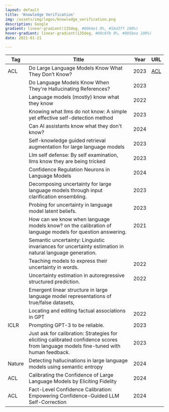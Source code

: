 ```yaml
---
layout: default
title: 'Knowledge Verification'
img: /assets/img/logos/knowledge_verification.png
description: Google 
gradient: linear-gradient(135deg, #0064e1 0%, #5bd3ff 100%)
hover-gradient: linear-gradient(135deg, #00c6fb 0%, #005bea 100%)
date: 2021-01-21

---
```


| Tag | Title | Year | URL | 
|---| -----| ----| ----| 
| ACL | Do Large Language Models Know What They Don’t Know? | 2023 | [ACL](https://aclanthology.org/2023.findings-acl.551/) | 
|    | Do Language Models Know When They're Hallucinating References? | 2023 |
|   | Language models (mostly) know what they know | 2022 |
|   | Knowing what llms do not know: A simple yet effective self-detection method |  2023 |
|   |  Can AI assistants know what they don't know? |  2024 | 
|  | Self-knowledge guided retrieval augmentation for large language models | 2023 | 
|  | Llm self defense: By self examination, llms know they are being tricked | 2023 | 
|  | Confidence Regulation Neurons in Language Models | 2024 |
|  | Decomposing uncertainty for large language models through input clarification ensembling. | 2023 | 
|  | Probing for uncertainty in language model latent beliefs. | 2023| 
|  | How can we know when language models know? on the calibration of language models for question answering. |  2021 | 
|  | Semantic uncertainty: Linguistic invariances for uncertainty estimation in natural language generation. | 
|  | Teaching models to express their uncertainty in words. | 2022 | 
|  | Uncertainty estimation in autoregressive structured prediction. | 2022 |
|  | Emergent linear structure in large language model representations of true/false datasets, | | 
|  | Locating and editing factual associations in GPT | 2022 | 
| ICLR | Prompting GPT-3 to be reliable. | 2023 | 
|  | Just ask for calibration: Strategies for eliciting calibrated confidence scores from language models fine-tuned with human feedback. |  2023| 
| Nature | Detecting hallucinations in large language models using semantic entropy | 2024 | 
| ACL | Calibrating the Confidence of Large Language Models by Eliciting Fidelity | 2024 | 
| ACL | Fact-Level Confidence Calibration: Empowering Confidence-Guided LLM Self-Correction  | 2024 | 
